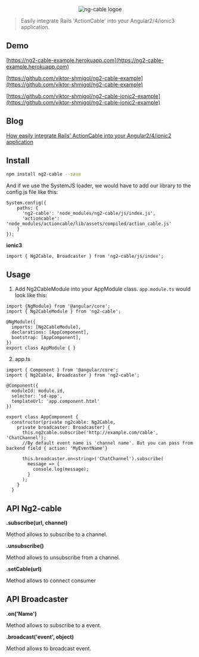 <p align="center">
  <img src='http://i.imgur.com/hicMwNW.png' alt='ng-cable logoe'/>
</p>

> Easily integrate Rails 'ActionCable' into your Angular2/4/ionic3 application.

## Demo
[https://ng2-cable-example.herokuapp.com](https://ng2-cable-example.herokuapp.com)

[https://github.com/viktor-shmigol/ng2-cable-example](https://github.com/viktor-shmigol/ng2-cable-example)

[https://github.com/viktor-shmigol/ng2-cable-ionic2-example](https://github.com/viktor-shmigol/ng2-cable-ionic2-example)

## Blog
[How easily integrate Rails' ActionCable into your Angular2/4/ionic2 application](https://blog.active-bridge.com/how-easily-integrate-rails-actioncable-into-your-angular2-ionic2-application)

## Install

```bash
npm install ng2-cable --save
```
And if we use the SystemJS loader, we would have to add our library to the config.js file like this:

    System.config({
        paths: {
          'ng2-cable': 'node_modules/ng2-cable/js/index.js',
          'actioncable': 'node_modules/actioncable/lib/assets/compiled/action_cable.js'
        }
    });

**ionic3**

    import { Ng2Cable, Broadcaster } from 'ng2-cable/js/index';


## Usage
  1. Add Ng2CableModule into your AppModule class. `app.module.ts` would look like this:

    import {NgModule} from '@angular/core';
    import { Ng2CableModule } from 'ng2-cable';

    @NgModule({
      imports: [Ng2CableModule],
      declarations: [AppComponent],
      bootstrap: [AppComponent],
    })
    export class AppModule { }

  2. app.ts

    import { Component } from '@angular/core';
    import { Ng2Cable, Broadcaster } from 'ng2-cable';

    @Component({
      moduleId: module.id,
      selector: 'sd-app',
      templateUrl: 'app.component.html'
    })

    export class AppComponent {
      constructor(private ng2cable: Ng2Cable,
        private broadcaster: Broadcaster) {
          this.ng2cable.subscribe('http://example.com/cable', 'ChatChannel');
          //By default event name is 'channel name'. But you can pass from backend field { action: 'MyEventName'}

          this.broadcaster.on<string>('ChatChannel').subscribe(
            message => {
              console.log(message);
            }
          );
        }
      }

## API Ng2-cable

**.subscribe(url, channel)**

Method allows to subscribe to a channel.

**.unsubscribe()**

Method allows to unsubscribe from a channel.

**.setCable(url)**

Method allows to connect consumer

## API Broadcaster

**.on<string>('Name')**

Method allows to subscribe to a event.

**.broadcast('event', object)**

Method allows to broadcast event.
